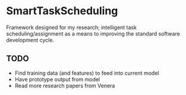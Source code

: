 # SmartTaskScheduling
Framework designed for my research; intelligent task scheduling/assignment as a means to improving the standard software development cycle.

## TODO
* Find training data (and features) to feed into current model
* Have prototype output from model
* Read more research papers from Venera
